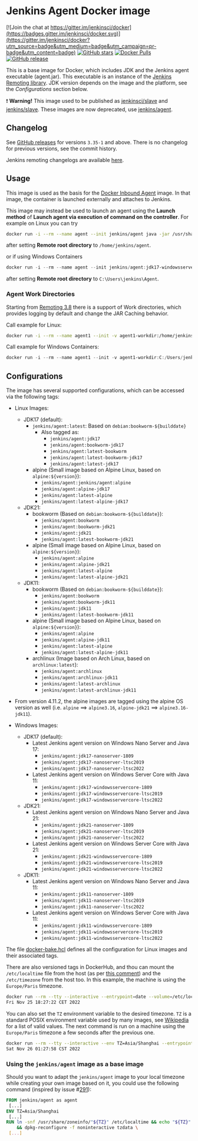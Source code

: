 # Jenkins Agent Docker image

[![Join the chat at https://gitter.im/jenkinsci/docker](https://badges.gitter.im/jenkinsci/docker.svg)](https://gitter.im/jenkinsci/docker?utm_source=badge&utm_medium=badge&utm_campaign=pr-badge&utm_content=badge)
[![GitHub stars](https://img.shields.io/github/stars/jenkinsci/docker-agent?label=GitHub%20stars)](https://github.com/jenkinsci/docker-agent)
[![Docker Pulls](https://img.shields.io/docker/pulls/jenkins/agent.svg)](https://hub.docker.com/r/jenkins/agent/)
[![GitHub release](https://img.shields.io/github/release/jenkinsci/docker-agent.svg?label=changelog)](https://github.com/jenkinsci/docker-agent/releases/latest)

This is a base image for Docker, which includes JDK and the Jenkins agent executable (agent.jar).
This executable is an instance of the [Jenkins Remoting library](https://github.com/jenkinsci/remoting).
JDK version depends on the image and the platform, see the _Configurations_ section below.

:exclamation: **Warning!** This image used to be published as [jenkinsci/slave](https://hub.docker.com/r/jenkinsci/slave/) and [jenkins/slave](https://hub.docker.com/r/jenkins/slave/).
These images are now deprecated, use [jenkins/agent](https://hub.docker.com/r/jenkins/agent/).

## Changelog

See [GitHub releases](https://github.com/jenkinsci/docker-agent/releases) for versions `3.35-1` and above.
There is no changelog for previous versions, see the commit history.

Jenkins remoting changelogs are available [here](https://github.com/jenkinsci/remoting/releases).

## Usage

This image is used as the basis for the [Docker Inbound Agent](https://github.com/jenkinsci/docker-agent/README_inbound-agent.md) image.
In that image, the container is launched externally and attaches to Jenkins.

This image may instead be used to launch an agent using the **Launch method** of **Launch agent via execution of command on the controller**. For example on Linux you can try

```sh
docker run -i --rm --name agent --init jenkins/agent java -jar /usr/share/jenkins/agent.jar
```

after setting **Remote root directory** to `/home/jenkins/agent`.

or if using Windows Containers

```powershell
docker run -i --rm --name agent --init jenkins/agent:jdk17-windowsservercore-ltsc2019 java -jar C:/ProgramData/Jenkins/agent.jar
```

after setting **Remote root directory** to `C:\Users\jenkins\Agent`.

### Agent Work Directories

Starting from [Remoting 3.8](https://github.com/jenkinsci/remoting/blob/master/CHANGELOG.md#38) there is a support of Work directories,
which provides logging by default and change the JAR Caching behavior.

Call example for Linux:

```sh
docker run -i --rm --name agent1 --init -v agent1-workdir:/home/jenkins/agent jenkins/agent java -jar /usr/share/jenkins/agent.jar -workDir /home/jenkins/agent
```

Call example for Windows Containers:

```powershell
docker run -i --rm --name agent1 --init -v agent1-workdir:C:/Users/jenkins/Work jenkins/agent:jdk11-windowsservercore-ltsc2019 java -jar C:/ProgramData/Jenkins/agent.jar -workDir C:/Users/jenkins/Work
```

## Configurations

The image has several supported configurations, which can be accessed via the following tags:

* Linux Images:
  * JDK17 (default):
    * `jenkins/agent:latest`: Based on `debian:bookworm-${builddate}`
      * Also tagged as: 
        * `jenkins/agent:jdk17`
        * `jenkins/agent:bookworm-jdk17`
        * `jenkins/agent:latest-bookworm`
        * `jenkins/agent:latest-bookworm-jdk17`
        * `jenkins/agent:latest-jdk17`
    * alpine (Small image based on Alpine Linux, based on `alpine:${version}`):
      * `jenkins/agent:jenkins/agent:alpine` 
      * `jenkins/agent:alpine-jdk17`
      * `jenkins/agent:latest-alpine`
      * `jenkins/agent:latest-alpine-jdk17`
  * JDK21:
    * bookworm (Based on `debian:bookworm-${builddate}`):
      * `jenkins/agent:bookworm`
      * `jenkins/agent:bookworm-jdk21`
      * `jenkins/agent:jdk21`
      * `jenkins/agent:latest-bookworm-jdk21`
    * alpine (Small image based on Alpine Linux, based on `alpine:${version}`):
      * `jenkins/agent:alpine` 
      * `jenkins/agent:alpine-jdk21`
      * `jenkins/agent:latest-alpine`
      * `jenkins/agent:latest-alpine-jdk21`
  * JDK11:
    * bookworm (Based on `debian:bookworm-${builddate}`):
      * `jenkins/agent:bookworm`
      * `jenkins/agent:bookworm-jdk11`
      * `jenkins/agent:jdk11`
      * `jenkins/agent:latest-bookworm-jdk11`
    * alpine (Small image based on Alpine Linux, based on `alpine:${version}`):
      * `jenkins/agent:alpine` 
      * `jenkins/agent:alpine-jdk11`
      * `jenkins/agent:latest-alpine`
      * `jenkins/agent:latest-alpine-jdk11`
    * archlinux (Image based on Arch Linux, based on `archlinux:latest`):
      * `jenkins/agent:archlinux`
      * `jenkins/agent:archlinux-jdk11`
      * `jenkins/agent:latest-archlinux`
      * `jenkins/agent:latest-archlinux-jdk11`

* From version 4.11.2, the alpine images are tagged using the alpine OS version as well (i.e. `alpine` ==> `alpine3.16`, `alpine-jdk21` ==> `alpine3.16-jdk11`).

* Windows Images:
  * JDK17 (default):
    * Latest Jenkins agent version on Windows Nano Server and Java 17:
      * `jenkins/agent:jdk17-nanoserver-1809`
      * `jenkins/agent:jdk17-nanoserver-ltsc2019`
      * `jenkins/agent:jdk17-nanoserver-ltsc2022`
    * Latest Jenkins agent version on Windows Server Core with Java 11:
      * `jenkins/agent:jdk17-windowsservercore-1809`
      * `jenkins/agent:jdk17-windowsservercore-ltsc2019`
      * `jenkins/agent:jdk17-windowsservercore-ltsc2022`
  * JDK21:
    * Latest Jenkins agent version on Windows Nano Server and Java 21:
      * `jenkins/agent:jdk21-nanoserver-1809`
      * `jenkins/agent:jdk21-nanoserver-ltsc2019`
      * `jenkins/agent:jdk21-nanoserver-ltsc2022`
    * Latest Jenkins agent version on Windows Server Core with Java 21:
      * `jenkins/agent:jdk21-windowsservercore-1809`
      * `jenkins/agent:jdk21-windowsservercore-ltsc2019`
      * `jenkins/agent:jdk21-windowsservercore-ltsc2022`
  * JDK11:
    * Latest Jenkins agent version on Windows Nano Server and Java 11:
      * `jenkins/agent:jdk11-nanoserver-1809`
      * `jenkins/agent:jdk11-nanoserver-ltsc2019`
      * `jenkins/agent:jdk11-nanoserver-ltsc2022`
    * Latest Jenkins agent version on Windows Server Core with Java 11:
      * `jenkins/agent:jdk11-windowsservercore-1809`
      * `jenkins/agent:jdk11-windowsservercore-ltsc2019`
      * `jenkins/agent:jdk11-windowsservercore-ltsc2022`

The file [docker-bake.hcl](https://github.com/jenkinsci/docker-agent/blob/master/docker-bake.hcl) defines all the configuration for Linux images and their associated tags.

There are also versioned tags in DockerHub, and thou can mount the `/etc/localtime` file from the host (as per [this comment](https://github.com/moby/moby/issues/12084#issuecomment-89697533)) and the `/etc/timezone` from the host too.
In this example, the machine is using the `Europe/Paris` timezone.

```bash
docker run --rm --tty --interactive --entrypoint=date --volume=/etc/localtime:/etc/localtime:ro --volume=/etc/timezone:/etc/timezone:ro jenkins/agent
Fri Nov 25 18:27:22 CET 2022
```

You can also set the `TZ` environment variable to the desired timezone.
`TZ` is a standard POSIX environment variable used by many images, see [Wikipedia](https://en.wikipedia.org/wiki/List_of_tz_database_time_zones) for a list of valid values.
The next command is run on a machine using the `Europe/Paris` timezone a few seconds after the previous one.

```bash
docker run --rm --tty --interactive --env TZ=Asia/Shanghai --entrypoint=date jenkins/agent
Sat Nov 26 01:27:58 CST 2022 
```

### Using the `jenkins/agent` image as a base image

Should you want to adapt the `jenkins/agent` image to your local timezone while creating your own image based on it, you could use the following command (inspired by issue #[291](https://github.com/jenkinsci/docker-inbound-agent/issues/291)):

```dockerfile
FROM jenkins/agent as agent
 [...]
ENV TZ=Asia/Shanghai
 [...]
RUN ln -snf /usr/share/zoneinfo/"${TZ}" /etc/localtime && echo "${TZ}" > /etc/timezone \
    && dpkg-reconfigure -f noninteractive tzdata \
 [...] 
```
